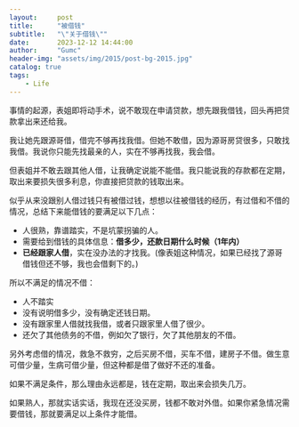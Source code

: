 ```yaml
---
layout:     post
title:      "被借钱"
subtitle:   "\"关于借钱\""
date:       2023-12-12 14:44:00
author:     "Gumc"
header-img: "assets/img/2015/post-bg-2015.jpg"
catalog: true
tags:
    - Life
---
```

事情的起源，表姐即将动手术，说不敢现在申请贷款，想先跟我借钱，回头再把贷款拿出来还给我。

我让她先跟源哥借，借完不够再找我借。但她不敢借，因为源哥房贷很多，只敢找我借。我说你只能先找最亲的人，实在不够再找我，我会借。

但表姐并不敢去跟其他人借，让我确定说能不能借。我只能说我的存款都在定期，取出来要损失很多利息，你直接把贷款的钱取出来。

似乎从来没跟别人借过钱只有被借过钱，想想以往被借钱的经历，有过借和不借的情况，总结下来能借钱的要满足以下几点：

* 人很熟，靠谱踏实，不是坑蒙拐骗的人。
* 需要给到借钱的具体信息：**借多少，还款日期什么时候（1年内）**
* **已经跟家人借**，实在没办法的才找我。(像表姐这种情况，如果已经找了源哥借钱但还不够，我也会借剩下的。)

所以不满足的情况不借：

* 人不踏实
* 没有说明借多少，没有确定还钱日期。
* 没有跟家里人借就找我借，或者只跟家里人借了很少。
* 还欠了其他债务的不借，例如欠了银行，欠了其他朋友的不借。

另外考虑借的情况，救急不救穷，之后买房不借，买车不借，建房子不借。做生意可借少量，生病可借少量，但这种都是借了做好不还的准备。

如果不满足条件，那么理由永远都是，钱在定期，取出来会损失几万。

如果熟人，那就实话实话，我现在还没买房，钱都不敢对外借。如果你紧急情况需要借钱，那就要满足以上条件才能借。
